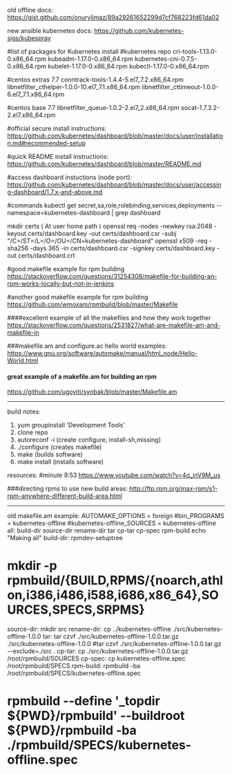 old offline docs:
https://gist.github.com/onuryilmaz/89a29261652299d7cf768223fd61da02


new ansible kubernetes docs:
https://github.com/kubernetes-sigs/kubespray

#list of packages for Kubernetes install
#kubernetes repo
cri-tools-1.13.0-0.x86_64.rpm
kubeadm-1.17.0-0.x86_64.rpm
kubernetes-cni-0.7.5-0.x86_64.rpm
kubelet-1.17.0-0.x86_64.rpm
kubectl-1.17.0-0.x86_64.rpm

#centos extras 7.7
conntrack-tools-1.4.4-5.el7_7.2.x86_64.rpm
libnetfilter_cthelper-1.0.0-10.el7_7.1.x86_64.rpm
libnetfilter_cttimeout-1.0.0-6.el7_7.1.x86_64.rpm

#centos base 7.7
libnetfilter_queue-1.0.2-2.el7_2.x86_64.rpm
socat-1.7.3.2-2.el7.x86_64.rpm


#official secure install instructions:
https://github.com/kubernetes/dashboard/blob/master/docs/user/installation.md#recommended-setup

#quick README install instructions:
https://github.com/kubernetes/dashboard/blob/master/README.md

#access dashboard instuctions (node port):
https://github.com/kubernetes/dashboard/blob/master/docs/user/accessing-dashboard/1.7.x-and-above.md

#commands
kubectl get secret,sa,role,rolebinding,services,deployments --namespace=kubernetes-dashboard | grep dashboard



mkdir certs  ( At user home path )
openssl req -nodes -newkey rsa:2048 -keyout certs/dashboard.key -out certs/dashboard.csr -subj "/C=/ST=/L=/O=/OU=/CN=kubernetes-dashboard"
openssl x509 -req -sha256 -days 365 -in certs/dashboard.csr -signkey certs/dashboard.key -out certs/dashboard.crt



#good makefile example for rpm building
https://stackoverflow.com/questions/31254308/makefile-for-building-an-rpm-works-locally-but-not-in-jenkins

#another good makefile example for rpm building
https://github.com/wmoxam/rpmbuild/blob/master/Makefile

####excellent example of all the makefiles and how they work together
https://stackoverflow.com/questions/2531827/what-are-makefile-am-and-makefile-in


###makefile.am and configure.ac hello world examples:
https://www.gnu.org/software/automake/manual/html_node/Hello-World.html

#### great example of a makefile.am for building an rpm
https://github.com/ugoviti/synbak/blob/master/Makefile.am


--------------

build notes:
1) yum groupinstall 'Development Tools'
2) clone repo
3) autoreconf -i (create configure, install-sh,missing)
4) ./configure (creates makefile)
5) make (builds software)
6) make install (installs software)

resources:
#minute 9:53
https://www.youtube.com/watch?v=4q_inV9M_us

###directing rpms to use new build areas:
http://ftp.rpm.org/max-rpm/s1-rpm-anywhere-different-build-area.html


--------
old makefile.am example:
AUTOMAKE_OPTIONS = foreign
#bin_PROGRAMS = kubernetes-offline
#kubernetes-offline_SOURCES = kubernetes-offline
all: build-dir source-dir rename-dir tar cp-tar cp-spec rpm-build
	echo "Making all"
build-dir:
	rpmdev-setuptree
#	mkdir -p rpmbuild/{BUILD,RPMS/{noarch,athlon,i386,i486,i588,i686,x86_64},SOURCES,SPECS,SRPMS}
source-dir:
	mkdir src
rename-dir:
	cp ../kubernetes-offline ./src/kubernetes-offline-1.0.0
tar:
	tar czvf ./src/kubernetes-offline-1.0.0.tar.gz ./src/kubernetes-offline-1.0.0
	#tar czvf ./src/kubernetes-offline-1.0.0.tar.gz --exclude=./src .
cp-tar:
	cp ./src/kubernetes-offline-1.0.0.tar.gz /root/rpmbuild/SOURCES
cp-spec:
	cp kubernetes-offline.spec /root/rpmbuild/SPECS
rpm-build:
	rpmbuild -ba /root/rpmbuild/SPECS/kubernetes-offline.spec
#	rpmbuild --define '_topdir ${PWD}/rpmbuild' --buildroot ${PWD}/rpmbuild -ba ./rpmbuild/SPECS/kubernetes-offline.spec
